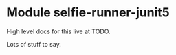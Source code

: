 # Module selfie-runner-junit5

<!-- This div needs to stay, it keeps styling consistent between multiplatform and singleplatform module readmes. -->
<div class="selfie-box selfie-box--border">

High level docs for this live at TODO.

Lots of stuff to say.

</div>